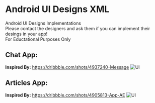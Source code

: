 # Android UI Designs XML
Android UI Designs Implementations <br>
Please contact the designers and ask them if you can implement their desings in your app! <br>
For Eductational Purposes Only<br>

## Chat App:
**Inspired By:** https://dribbble.com/shots/4937240-Message
![UI](https://cdn.dribbble.com/users/81168/screenshots/4937240/message.png)

## Articles App:
**Inspired By:** https://dribbble.com/shots/4905813-App-AE
![UI](https://cdn.dribbble.com/users/81168/screenshots/4905813/app_ae.png)
